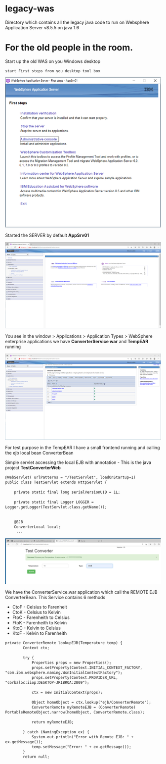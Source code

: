# legacy-was
Directory which contains all the legacy java code to run on Websphere Application Server v8.5.5 on java 1.6

# For the old people in the room. 
Start up the old WAS on you Windows desktop 
```
start First steps from you desktop tool box
```
 ![app-modernization-ejb](../images/firtstep-WAS.PNG)

Started the SERVER by default **AppSrv01**

 ![app-modernization-ejb](../images/WAS-home.PNG)
 
You see in the window > Applications > Application Types > WebSphere enterprise applications
we have **ConverterService war** and **TempEAR** running

 ![app-modernization-ejb](../images/WAS-Application.PNG)

For test purpose in the TempEAR I have a small frontend running and calling the ejb local bean ConverterBean

Simple servlet accessing the local EJB with annotation - This is the java project **TestConverterWeb**
```
@WebServlet( urlPatterns = "/TestServlet", loadOnStartup=1)
public class TestServlet extends HttpServlet {
	
	private static final long serialVersionUID = 1L;
	
	private static final Logger LOGGER = Logger.getLogger(TestServlet.class.getName());
	   
	
    @EJB 
    ConverterLocal local;
     ...
```

 ![app-modernization-ejb](../images/Old-Frontend-converter.PNG)
 
 
We have the ConverterService.war application which call the REMOTE EJB ConverterBean. This Service contains 6 methods 

* CtoF - Celsius to Farenheit
* CtoK - Celsius to Kelvin
* FtoC - Farenheith to Celsius
* FtoK - Farenheith to Kelvin
* KtoC - Kelvin to Celsius
* KtoF - Kelvin to Farenheith

```
private ConverterRemote lookupEJB(Temperature temp) {
		Context ctx;
		
		try {
			Properties props = new Properties();
			props.setProperty(Context.INITIAL_CONTEXT_FACTORY, "com.ibm.websphere.naming.WsnInitialContextFactory");
			props.setProperty(Context.PROVIDER_URL, "corbaloc:iiop:DESKTOP-JR1BRQA:2809");
			
			ctx = new InitialContext(props);
			
			Object homeObject = ctx.lookup("ejb/ConverterRemote");
			ConverterRemote myRemoteEJB = (ConverterRemote) PortableRemoteObject.narrow(homeObject, ConverterRemote.class);

			return myRemoteEJB;
			
		} catch (NamingException ex) {
			System.out.println("Error with Remote EJB: " + ex.getMessage());
			temp.setMessage("Error: " + ex.getMessage());
		}
		return null;
```

